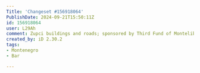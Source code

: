 ```yaml
---
Title: 'Changeset #156918064'
PublishDate: 2024-09-21T15:50:11Z
id: 156918064
user: L29Ah
comment: Zupci buildings and roads; sponsored by Third Fund of Montelibero
created_by: iD 2.30.2
tags:
- Montenegro
- Bar

---
```

